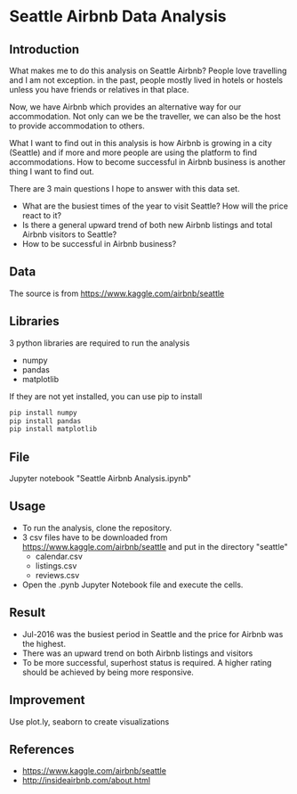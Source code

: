 # Seattle Airbnb Data Analysis

## Introduction

What makes me to do this analysis on Seattle Airbnb? People love travelling and I am not exception. in the past, people mostly lived in hotels or hostels unless you have friends or relatives in that place. 

Now, we have Airbnb which provides an alternative way for our accommodation. Not only can we be the traveller, we can also be the host to provide accommodation to others. 

What I want to find out in this analysis is how Airbnb is growing in a city (Seattle) and if more and more people are using the platform to find accommodations. How to become successful in Airbnb business is another thing I want to find out.

There are 3 main questions I hope to answer with this data set.

- What are the busiest times of the year to visit Seattle? How will the price react to it?
- Is there a general upward trend of both new Airbnb listings and total Airbnb visitors to Seattle?
- How to be successful in Airbnb business?

## Data

The source is from https://www.kaggle.com/airbnb/seattle

## Libraries

3 python libraries are required to run the analysis

- numpy
- pandas
- matplotlib

If they are not yet installed, you can use pip to install

```bash
pip install numpy
pip install pandas
pip install matplotlib
```
## File

Jupyter notebook "Seattle Airbnb Analysis.ipynb"

## Usage

- To run the analysis, clone the repository.
- 3 csv files have to be downloaded from https://www.kaggle.com/airbnb/seattle and put in the directory "seattle" 
  - calendar.csv
  - listings.csv
  - reviews.csv
- Open the .pynb Jupyter Notebook file and execute the cells.

## Result

- Jul-2016 was the busiest period in Seattle and the price for Airbnb was the highest.
- There was an upward trend on both Airbnb listings and visitors
- To be more successful, superhost status is required. A higher rating should be achieved by being more responsive.

## Improvement

Use plot.ly, seaborn to create visualizations

## References

- https://www.kaggle.com/airbnb/seattle
- http://insideairbnb.com/about.html
